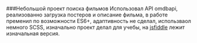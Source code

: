 ###Небольшой проект поиска фильмов
Использовал  API omdbapi, реализованно загрузка постеров и описание фильма, в работе пременил по возможности ES6+, адаптивность не сделал, использваол немного SCSS, изначально проект делал для учебы, на [jsfiddle](https://jsfiddle.net/vanichh/4x90wv6f/145/) лежит изначальная версия.